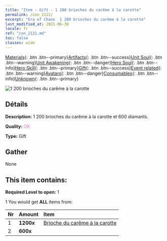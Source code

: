 ```yaml
---
title: "Item - Gift - 1 200 brioches du carême à la carotte"
permalink: /con_2121/
excerpt: "Era of Chaos  1 200 brioches du carême à la carotte"
last_modified_at: 2021-06-30
locale: fr
ref: "con_2121.md"
toc: false
classes: wide
---
```

 [Materials](/ItemsFR/){: .btn .btn--primary}[Artifacts](/ItemsFR/Artifacts/){: .btn .btn--success}[Unit Soul](/ItemsFR/UnitSoul/){: .btn .btn--warning}[Unit Awakening](/ItemsFR/UnitAwakening/){: .btn .btn--danger}[Hero Soul](/ItemsFR/HeroSoul/){: .btn .btn--info}[Hero Skill](/ItemsFR/HeroSkill/){: .btn .btn--primary}[Gift](/ItemsFR/Gift/){: .btn .btn--success}[Event related](/ItemsFR/Events/){: .btn .btn--warning}[Avatars](/ItemsFR/Avatars/){: .btn .btn--danger}[Consumables](/ItemsFR/Consumables/){: .btn .btn--info}[Unknown](/ItemsFR/Unknown/){: .btn .btn--primary}

 ![1 200 brioches du carême à la carotte](/images/t/i_907588.png)

## Détails
 **Description:** 1 200 brioches du carême à la carotte et 600 diamants.

 **Quality:** <span style="color: #DA70D6">OK</span>

 **Type:** Gift

## Gather

  None

## This item contains:

 **Required Level to open:** 1

 1 You would get **ALL** items  from:

  | Nr | Amount |     Item    |
  |:---|:-------|:------------|
  | 1 |  **1200x** | [Brioche du carême à la carotte](/ItemsFR/con_2119/) |  | 
  | 2 |  **600x** | <i class="fas fa-gem"/> |  | 
